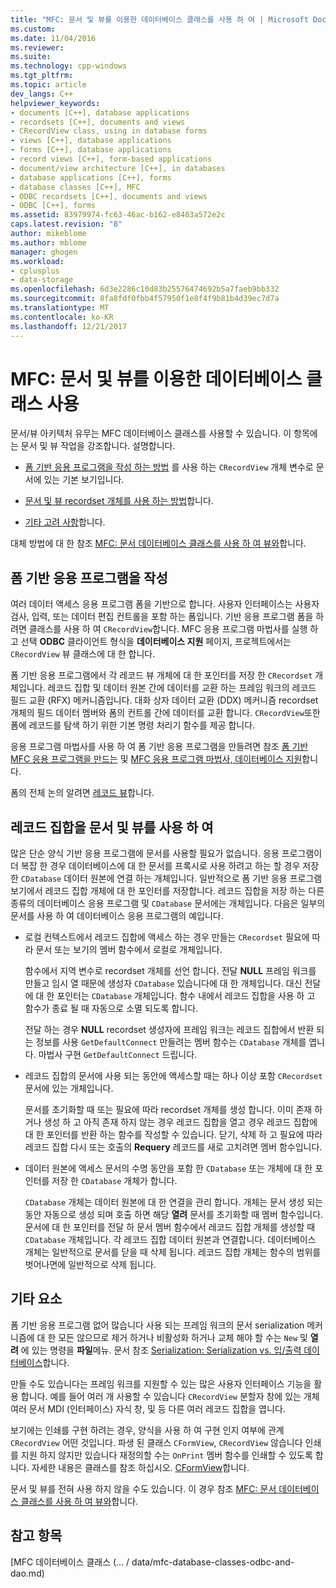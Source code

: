 ```yaml
---
title: "MFC: 문서 및 뷰를 이용한 데이터베이스 클래스를 사용 하 여 | Microsoft Docs"
ms.custom: 
ms.date: 11/04/2016
ms.reviewer: 
ms.suite: 
ms.technology: cpp-windows
ms.tgt_pltfrm: 
ms.topic: article
dev_langs: C++
helpviewer_keywords:
- documents [C++], database applications
- recordsets [C++], documents and views
- CRecordView class, using in database forms
- views [C++], database applications
- forms [C++], database applications
- record views [C++], form-based applications
- document/view architecture [C++], in databases
- database applications [C++], forms
- database classes [C++], MFC
- ODBC recordsets [C++], documents and views
- ODBC [C++], forms
ms.assetid: 83979974-fc63-46ac-b162-e8403a572e2c
caps.latest.revision: "8"
author: mikeblome
ms.author: mblome
manager: ghogen
ms.workload:
- cplusplus
- data-storage
ms.openlocfilehash: 6d3e2286c10d83b25576474692b5a7faeb9bb332
ms.sourcegitcommit: 8fa8fdf0fbb4f57950f1e8f4f9b81b4d39ec7d7a
ms.translationtype: MT
ms.contentlocale: ko-KR
ms.lasthandoff: 12/21/2017
---
```

# <a name="mfc-using-database-classes-with-documents-and-views"></a>MFC: 문서 및 뷰를 이용한 데이터베이스 클래스 사용
문서/뷰 아키텍처 유무는 MFC 데이터베이스 클래스를 사용할 수 있습니다. 이 항목에는 문서 및 뷰 작업을 강조합니다. 설명합니다.  
  
-   [폼 기반 응용 프로그램을 작성 하는 방법](#_core_writing_a_form.2d.based_application) 를 사용 하는 `CRecordView` 개체 변수로 문서에 있는 기본 보기입니다.  
  
-   [문서 및 뷰 recordset 개체를 사용 하는 방법](#_core_using_recordsets_in_documents_and_views)합니다.  
  
-   [기타 고려 사항](#_core_other_factors)합니다.  
  
 대체 방법에 대 한 참조 [MFC: 문서 데이터베이스 클래스를 사용 하 여 뷰와](../data/mfc-using-database-classes-without-documents-and-views.md)합니다.  
  
##  <a name="_core_writing_a_form.2d.based_application"></a>폼 기반 응용 프로그램을 작성  
 여러 데이터 액세스 응용 프로그램 폼을 기반으로 합니다. 사용자 인터페이스는 사용자 검사, 입력, 또는 데이터 편집 컨트롤을 포함 하는 폼입니다. 기반 응용 프로그램 폼을 하려면 클래스를 사용 하 여 `CRecordView`합니다. MFC 응용 프로그램 마법사를 실행 하 고 선택 **ODBC** 클라이언트 형식을 **데이터베이스 지원** 페이지, 프로젝트에서는 `CRecordView` 뷰 클래스에 대 한 합니다.
  
 폼 기반 응용 프로그램에서 각 레코드 뷰 개체에 대 한 포인터를 저장 한 `CRecordset` 개체입니다. 레코드 집합 및 데이터 원본 간에 데이터를 교환 하는 프레임 워크의 레코드 필드 교환 (RFX) 메커니즘입니다. 대화 상자 데이터 교환 (DDX) 메커니즘 recordset 개체의 필드 데이터 멤버와 폼의 컨트롤 간에 데이터를 교환 합니다. `CRecordView`또한 폼에 레코드를 탐색 하기 위한 기본 명령 처리기 함수를 제공 합니다.  
  
 응용 프로그램 마법사를 사용 하 여 폼 기반 응용 프로그램을 만들려면 참조 [폼 기반 MFC 응용 프로그램을 만드는](../mfc/reference/creating-a-forms-based-mfc-application.md) 및 [MFC 응용 프로그램 마법사, 데이터베이스 지원](../mfc/reference/database-support-mfc-application-wizard.md)합니다.  
  
 폼의 전체 논의 알려면 [레코드 뷰](../data/record-views-mfc-data-access.md)합니다.  
  
##  <a name="_core_using_recordsets_in_documents_and_views"></a>레코드 집합을 문서 및 뷰를 사용 하 여  
 많은 단순 양식 기반 응용 프로그램에 문서를 사용할 필요가 없습니다. 응용 프로그램이 더 복잡 한 경우 데이터베이스에 대 한 문서를 프록시로 사용 하려고 하는 할 경우 저장 한 `CDatabase` 데이터 원본에 연결 하는 개체입니다. 일반적으로 폼 기반 응용 프로그램 보기에서 레코드 집합 개체에 대 한 포인터를 저장합니다. 레코드 집합을 저장 하는 다른 종류의 데이터베이스 응용 프로그램 및 `CDatabase` 문서에는 개체입니다. 다음은 일부의 문서를 사용 하 여 데이터베이스 응용 프로그램의 예입니다.  
  
-   로컬 컨텍스트에서 레코드 집합에 액세스 하는 경우 만들는 `CRecordset` 필요에 따라 문서 또는 보기의 멤버 함수에서 로컬로 개체입니다.  
  
     함수에서 지역 변수로 recordset 개체를 선언 합니다. 전달 **NULL** 프레임 워크를 만들고 임시 열 때문에 생성자 `CDatabase` 있습니다에 대 한 개체입니다. 대신 전달에 대 한 포인터는 `CDatabase` 개체입니다. 함수 내에서 레코드 집합을 사용 하 고 함수가 종료 될 때 자동으로 소멸 되도록 합니다.  
  
     전달 하는 경우 **NULL** recordset 생성자에 프레임 워크는 레코드 집합에서 반환 되는 정보를 사용 `GetDefaultConnect` 만들려는 멤버 함수는 `CDatabase` 개체를 엽니다. 마법사 구현 `GetDefaultConnect` 드립니다.  
  
-   레코드 집합의 문서에 사용 되는 동안에 액세스할 때는 하나 이상 포함 `CRecordset` 문서에 있는 개체입니다.  
  
     문서를 초기화할 때 또는 필요에 따라 recordset 개체를 생성 합니다. 이미 존재 하거나 생성 하 고 아직 존재 하지 않는 경우 레코드 집합을 열고 경우 레코드 집합에 대 한 포인터를 반환 하는 함수를 작성할 수 있습니다. 닫기, 삭제 하 고 필요에 따라 레코드 집합 다시 또는 호출의 **Requery** 레코드를 새로 고치려면 멤버 함수입니다.  
  
-   데이터 원본에 액세스 문서의 수명 동안을 포함 한 `CDatabase` 또는 개체에 대 한 포인터를 저장 한 `CDatabase` 개체가 합니다.  
  
     `CDatabase` 개체는 데이터 원본에 대 한 연결을 관리 합니다. 개체는 문서 생성 되는 동안 자동으로 생성 되며 호출 하면 해당 **열려** 문서를 초기화할 때 멤버 함수입니다. 문서에 대 한 포인터를 전달 하 문서 멤버 함수에서 레코드 집합 개체를 생성할 때 `CDatabase` 개체입니다. 각 레코드 집합 데이터 원본과 연결합니다. 데이터베이스 개체는 일반적으로 문서를 닫을 때 삭제 됩니다. 레코드 집합 개체는 함수의 범위를 벗어나면에 일반적으로 삭제 됩니다.  
  
##  <a name="_core_other_factors"></a>기타 요소  
 폼 기반 응용 프로그램 없어 많습니다 사용 되는 프레임 워크의 문서 serialization 메커니즘에 대 한 모든 않으므로 제거 하거나 비활성화 하거나 교체 해야 할 수는 `New` 및 **열려** 에 있는 명령을 **파일**메뉴. 문서 참조 [Serialization: Serialization vs. 입/출력 데이터베이스](../mfc/serialization-serialization-vs-database-input-output.md)합니다.  
  
 만들 수도 있습니다는 프레임 워크를 지원할 수 있는 많은 사용자 인터페이스 기능을 활용 합니다. 예를 들어 여러 개 사용할 수 있습니다 `CRecordView` 분할자 창에 있는 개체 여러 문서 MDI (인터페이스) 자식 창, 및 등 다른 여러 레코드 집합을 엽니다.  
  
 보기에는 인쇄를 구현 하려는 경우, 양식을 사용 하 여 구현 인지 여부에 관계 `CRecordView` 어떤 것입니다. 파생 된 클래스 `CFormView`, `CRecordView` 않습니다 인쇄를 지원 하지 않지만 있습니다 재정의할 수는 `OnPrint` 멤버 함수를 인쇄할 수 있도록 합니다. 자세한 내용은 클래스를 참조 하십시오. [CFormView](../mfc/reference/cformview-class.md)합니다.  
  
 문서 및 뷰를 전혀 사용 하지 않을 수도 있습니다. 이 경우 참조 [MFC: 문서 데이터베이스 클래스를 사용 하 여 뷰와](../data/mfc-using-database-classes-without-documents-and-views.md)합니다.  
  
## <a name="see-also"></a>참고 항목  
 [MFC 데이터베이스 클래스 (... / data/mfc-database-classes-odbc-and-dao.md)